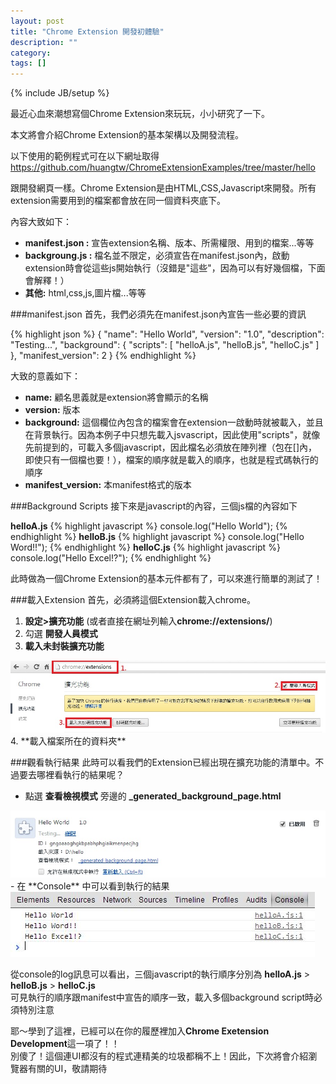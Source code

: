 ```yaml
---
layout: post
title: "Chrome Extension 開發初體驗"
description: ""
category: 
tags: []
---
```

{% include JB/setup %}

最近心血來潮想寫個Chrome Extension來玩玩，小小研究了一下。

本文將會介紹Chrome Extension的基本架構以及開發流程。

<!--more-->
以下使用的範例程式可在以下網址取得   
<https://github.com/huangtw/ChromeExtensionExamples/tree/master/hello>

跟開發網頁一樣。Chrome Extension是由HTML,CSS,Javascript來開發。所有extension需要用到的檔案都會放在同一個資料夾底下。

內容大致如下：

- **manifest.json :** 宣告extension名稱、版本、所需權限、用到的檔案...等等
- **backgroung.js :** 檔名並不限定，必須宣告在manifest.json內，啟動extension時會從這些js開始執行（沒錯是"這些"，因為可以有好幾個檔，下面會解釋！）
- **其他:** html,css,js,圖片檔...等等

###manifest.json
首先，我們必須先在manifest.json內宣告一些必要的資訊

{% highlight json %}
{
  "name": "Hello World",
  "version": "1.0",
  "description": "Testing...",
  "background": {
    "scripts": [
    	"helloA.js",
    	"helloB.js",
    	"helloC.js"
    ]
  },
  "manifest_version": 2
}
{% endhighlight %}

大致的意義如下：

- **name:** 顧名思義就是extension將會顯示的名稱
- **version:** 版本
- **background:** 這個欄位內包含的檔案會在extension一啟動時就被載入，並且在背景執行。因為本例子中只想先載入jsvascript，因此使用"scripts"，就像先前提到的，可載入多個javascript，因此檔名必須放在陣列裡（包在[]內，即使只有一個檔也要！），檔案的順序就是載入的順序，也就是程式碼執行的順序
- **manifest_version:** 本manifest格式的版本

###Background Scripts
接下來是javascript的內容，三個js檔的內容如下

**helloA.js**
{% highlight javascript %}
console.log("Hello World");
{% endhighlight %}
**helloB.js**
{% highlight javascript %}
console.log("Hello Word!!");
{% endhighlight %}
**helloC.js**
{% highlight javascript %}
console.log("Hello Excel!?");
{% endhighlight %}

此時做為一個Chrome Extension的基本元件都有了，可以來進行簡單的測試了！

###載入Extension
首先，必須將這個Extension載入chrome。

1. **設定>擴充功能** (或者直接在網址列輸入**chrome://extensions/**)  
2. 勾選 **開發人員模式**
3. **載入未封裝擴充功能**  
<img src="/images/chrome_extension_hello/load.jpg"/>
4. **載入檔案所在的資料夾**
   
###觀看執行結果
此時可以看我們的Extension已經出現在擴充功能的清單中。不過要去哪裡看執行的結果呢？

- 點選 **查看檢視模式** 旁邊的 **_generated_background_page.html**
<img src="/images/chrome_extension_hello/generated_background.jpg"/>
- 在 **Console** 中可以看到執行的結果
<img src="/images/chrome_extension_hello/console.jpg"/>

從console的log訊息可以看出，三個javascript的執行順序分別為 **helloA.js** > **helloB.js** > **helloC.js**  
可見執行的順序跟manifest中宣告的順序一致，載入多個background script時必須特別注意

耶～學到了這裡，已經可以在你的履歷裡加入**Chrome Exetension Development**這一項了！！   
別傻了！這個連UI都沒有的程式連精美的垃圾都稱不上！因此，下次將會介紹瀏覽器有關的UI，敬請期待
